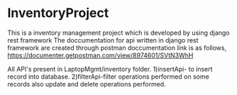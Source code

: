 # InventoryProject
This is a inventory management project which is developed by using django rest framework
The doccumentation for api written in django rest framework are created through postman doccumentation link is as follows,
https://documenter.getpostman.com/view/8974601/SVtN3WhH


All API's present in LaptopMgmt/inventory folder.
1)insertApi- to insert record into database.
2)filterApi-filter operations performed on some records also update and delete operations performed.





